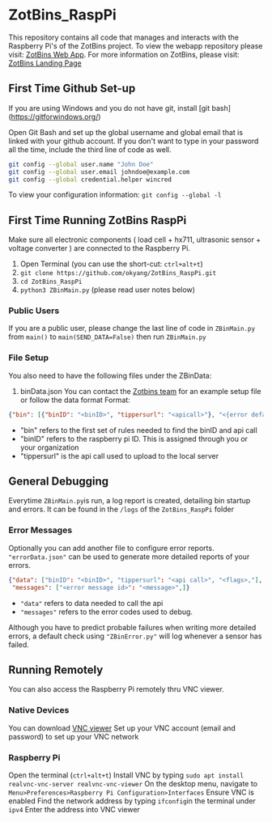 # ZotBins_RaspPi
This repository contains all code that manages and interacts with the Raspberry Pi's of the ZotBins project. To view the webapp repository please visit: [ZotBins Web App](https://github.com/caojoshua/ZotBins-Web-App). For more information on ZotBins, please visit: [ZotBins Landing Page](https://zotbins.github.io/)

## First Time Github Set-up
If you are using Windows and you do not have git, install [git bash] (https://gitforwindows.org/)

Open Git Bash and set up the global username and global email that is linked with your github account. If you don't want to type in your password all the time, include the third line of code as well.

```sh
git config --global user.name "John Doe"
git config --global user.email johndoe@example.com
git config --global credential.helper wincred
```
To view your configuration information: `git config --global -l`

## First Time Running ZotBins RaspPi

Make sure all electronic components ( load cell + hx711, ultrasonic sensor + voltage converter ) are connected to the Raspberry Pi. 
1) Open Terminal (you can use the short-cut: `ctrl+alt+t`)
2) `git clone https://github.com/okyang/ZotBins_RaspPi.git`
3) `cd ZotBins_RaspPi`
4) `python3 ZBinMain.py` (please read user notes below)

### Public Users
If you are a public user, please change the last line of code in `ZBinMain.py` from `main()` to `main(SEND_DATA=False)` then run `ZBinMain.py` 

### File Setup
You also need to have the following files under the ZBinData:
1) binData.json
You can contact the [Zotbins team](https://zotbins.github.io) for an example setup file or follow the data format
Format:
```json
{"bin": [{"binID": "<binID>", "tippersurl": "<apicall>"}, "<{error defaults}>"]}
```
- "bin" refers to the first set of rules needed to find the binID and api call
- "binID" refers to the raspberry pi ID. This is assigned through you or your organization
- "tippersurl" is the api call used to upload to the local server

## General Debugging
Everytime `ZBinMain.py`is run, a log report is created, detailing bin startup and errors. It can be found in the `/logs` of the `ZotBins_RaspPi` folder

### Error Messages
Optionally you can add another file to configure error reports.
`"errorData.json"` can be used to generate more detailed reports of your errors.
```json
{"data": ["binID": "<binID>", "tippersurl": "<api call>", "<flags>,"],
 "messages": ["<error message id>": "<message>",]}
```
- `"data"` refers to data needed to call the api
- `"messages"` refers to the error codes used to debug.

Although you have to predict probable failures when writing more detailed errors, a default check using `"ZBinError.py"` will log whenever a sensor has failed.


## Running Remotely
You can also access the Raspberry Pi remotely thru VNC viewer.

### Native Devices
You can download [VNC viewer](https://www.realvnc.com/en/connect/download/viewer/)
Set up your VNC account (email and password) to set up your VNC network

### Raspberry Pi
Open the terminal (`ctrl+alt+t`)
Install VNC by typing `sudo apt install realvnc-vnc-server realvnc-vnc-viewer`
On the desktop menu, navigate to `Menu>Preferences>Raspberry Pi Configuration>Interfaces`
Ensure VNC is enabled
Find the network address by typing `ifconfig`in the terminal under `ipv4`
Enter the address into VNC viewer

